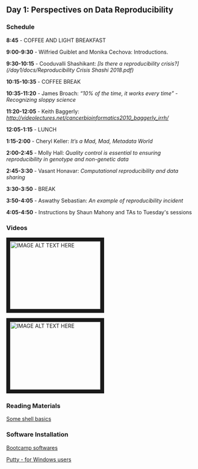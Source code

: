 
## Day 1: Perspectives on Data Reproducibility

### Schedule

**8:45** - COFFEE AND LIGHT BREAKFAST

**9:00-9:30** - Wilfried Guiblet and Monika Cechova: Introductions.

**9:30-10:15** - Cooduvalli Shashikant: *[Is there a reproducibility crisis?](/day1/docs/Reproducibility Crisis Shashi 2018.pdf)*

**10:15-10:35** - COFFEE BREAK

**10:35-11:20** - James Broach: *“10% of the time, it works every time” - Recognizing sloppy science*

**11:20-12:05** - Keith Baggerly:  *http://videolectures.net/cancerbioinformatics2010_baggerly_irrh/*


**12:05-1:15** - LUNCH

**1:15-2:00** - Cheryl Keller: *It’s a Mad, Mad, Metadata World*

**2:00-2:45** - Molly Hall:  *Quality control is essential to ensuring reproducibility in genotype and non-genetic data*

**2:45-3:30** - Vasant Honavar:  *Computational reproducibility and data sharing*

**3:30-3:50** - BREAK

**3:50-4:05** - Aswathy Sebastian: *An example of reproducibility incident*

**4:05-4:50** - Instructions by Shaun Mahony and TAs to Tuesday's sessions

### Videos

<a href="http://www.youtube.com/watch?feature=player_embedded&v=UYclmg1_KL" target="_blank"><img src="http://img.youtube.com/vi/UYclmg1_KLk/0.jpg" alt="IMAGE ALT TEXT HERE" width="240" height="180" border="10" /></a>

<a href="http://www.youtube.com/watch?feature=player_embedded&v=2TcPAZOyV0U" target="_blank"><img src="http://img.youtube.com/vi/2TcPAZOyV0U/0.jpg" alt="IMAGE ALT TEXT HERE" width="240" height="180" border="10" /></a>

### Reading Materials 

[Some shell basics](https://swcarpentry.github.io/shell-novice/)

### Software Installation

[Bootcamp softwares](http://2018-bootcamp.biostars.io/install.html)

[Putty - for Windows users](http://www.putty.org/)


